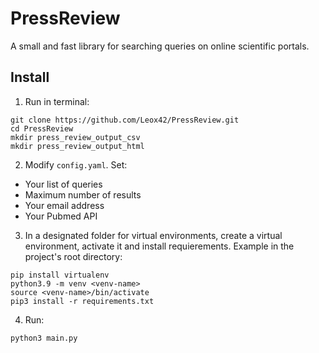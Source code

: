 # PressReview
A small and fast library for searching queries on online scientific portals.
## Install
1. Run in terminal:
```
git clone https://github.com/Leox42/PressReview.git
cd PressReview
mkdir press_review_output_csv
mkdir press_review_output_html
```
2. Modify `config.yaml`. Set:
* Your list of queries
* Maximum number of results
* Your email address
* Your Pubmed API

3. In a designated folder for virtual environments, create a virtual environment, activate it and install requierements. Example in the project's root directory:
```
pip install virtualenv
python3.9 -m venv <venv-name>
source <venv-name>/bin/activate
pip3 install -r requirements.txt
```
4. Run:
```
python3 main.py
```
